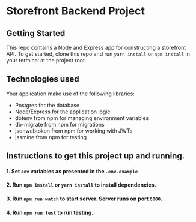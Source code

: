 # Storefront Backend Project

## Getting Started

This repo contains a Node and Express app for constructing a storefront API. To get started, clone this repo and run `yarn install` or `npm install` in your terminal at the project root.

## Technologies used
Your application make use of the following libraries:
- Postgres for the database
- Node/Express for the application logic
- dotenv from npm for managing environment variables
- db-migrate from npm for migrations
- jsonwebtoken from npm for working with JWTs
- jasmine from npm for testing

## Instructions to get this project up and running.

#### 1. Set `env` variables as presented in the `.env.example` 
#### 2. Run `npm install` or `yarn install` to install dependencies.
#### 3. Run `npm run watch` to start server. Server runs on port `8000`.
#### 4. Run `npm run test` to run testing.

